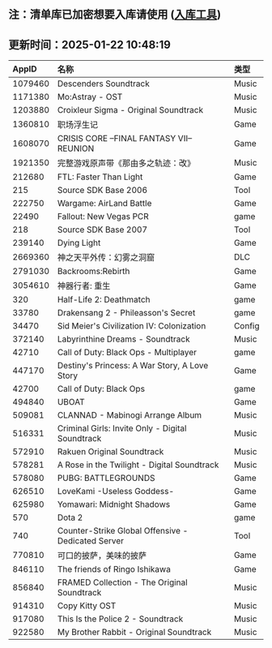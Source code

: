 ## 注：清单库已加密想要入库请使用 ([入库工具](https://github.com/BlankTMing/ManifestAutoUpdate/releases))

## 更新时间：2025-01-22 10:48:19
| AppID | 名称 | 类型  |
| :-------------------- | :----------------------------- | :----------- |
| 1079460 | Descenders Soundtrack| Music |
| 1171380 | Mo:Astray - OST| Music |
| 1203880 | Croixleur Sigma - Original Soundtrack| Music |
| 1360810 | 职场浮生记| Game |
| 1608070 | CRISIS CORE –FINAL FANTASY VII– REUNION| Game |
| 1921350 | 完整游戏原声带《那由多之轨迹：改》| Music |
| 212680 | FTL: Faster Than Light| Game |
| 215 | Source SDK Base 2006| Tool |
| 222750 | Wargame: AirLand Battle| Game |
| 22490 | Fallout: New Vegas PCR| game |
| 218 | Source SDK Base 2007| Tool |
| 239140 | Dying Light| Game |
| 2669360 | 神之天平外传：幻雾之洞窟| DLC |
| 2791030 | Backrooms:Rebirth| Game |
| 3054610 | 神器行者: 重生| Game |
| 320 | Half-Life 2: Deathmatch| game |
| 33780 | Drakensang 2 - Phileasson's Secret| game |
| 34470 | Sid Meier's Civilization IV: Colonization| Config |
| 372140 | Labyrinthine Dreams - Soundtrack| Music |
| 42710 | Call of Duty: Black Ops - Multiplayer| game |
| 447170 | Destiny's Princess: A War Story, A Love Story| Game |
| 42700 | Call of Duty: Black Ops| game |
| 494840 | UBOAT| Game |
| 509081 | CLANNAD - Mabinogi Arrange Album| Music |
| 516331 | Criminal Girls: Invite Only - Digital Soundtrack| Music |
| 572910 | Rakuen Original Soundtrack| Music |
| 578281 | A Rose in the Twilight - Digital Soundtrack| Music |
| 578080 | PUBG: BATTLEGROUNDS| Game |
| 626510 | LoveKami -Useless Goddess-| Game |
| 625980 | Yomawari: Midnight Shadows| Game |
| 570 | Dota 2| game |
| 740 | Counter-Strike Global Offensive - Dedicated Server| Tool |
| 770810 | 可口的披萨，美味的披萨| Game |
| 846110 | The friends of Ringo Ishikawa| Game |
| 856840 | FRAMED Collection - The Original Soundtrack| Music |
| 914310 | Copy Kitty OST| Music |
| 917080 | This Is the Police 2 - Soundtrack| Music |
| 922580 | My Brother Rabbit - Original Soundtrack| Music |
